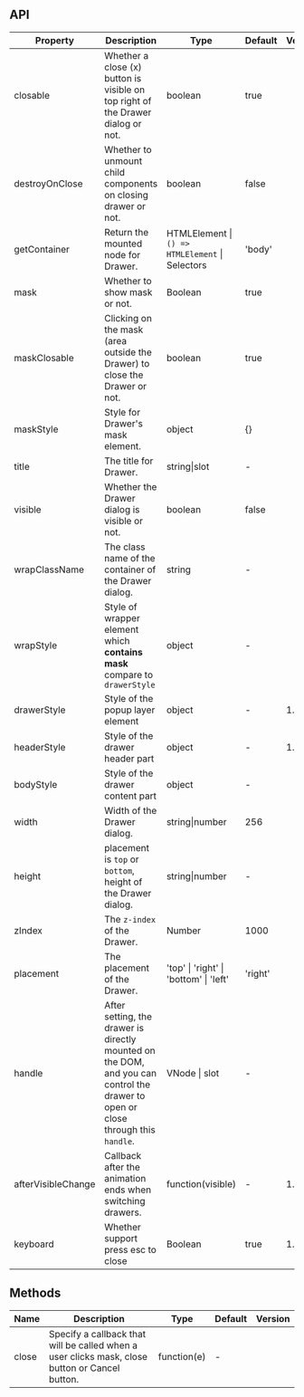 ## API

| Property | Description | Type | Default | Version |
| --- | --- | --- | --- | --- |
| closable | Whether a close (x) button is visible on top right of the Drawer dialog or not. | boolean | true |  |
| destroyOnClose | Whether to unmount child components on closing drawer or not. | boolean | false |  |
| getContainer | Return the mounted node for Drawer. | HTMLElement \| `() => HTMLElement` \| Selectors | 'body' |  |
| mask | Whether to show mask or not. | Boolean | true |  |
| maskClosable | Clicking on the mask (area outside the Drawer) to close the Drawer or not. | boolean | true |  |
| maskStyle | Style for Drawer's mask element. | object | {} |  |
| title | The title for Drawer. | string\|slot | - |  |
| visible | Whether the Drawer dialog is visible or not. | boolean | false |  |
| wrapClassName | The class name of the container of the Drawer dialog. | string | - |  |
| wrapStyle | Style of wrapper element which **contains mask** compare to `drawerStyle` | object | - |  |
| drawerStyle | Style of the popup layer element | object | - | 1.4.11 |
| headerStyle | Style of the drawer header part | object | - | 1.5.0 |
| bodyStyle | Style of the drawer content part | object | - |  |
| width | Width of the Drawer dialog. | string\|number | 256 |  |
| height | placement is `top` or `bottom`, height of the Drawer dialog. | string\|number | - |  |
| zIndex | The `z-index` of the Drawer. | Number | 1000 |  |
| placement | The placement of the Drawer. | 'top' \| 'right' \| 'bottom' \| 'left' | 'right' |  |
| handle | After setting, the drawer is directly mounted on the DOM, and you can control the drawer to open or close through this `handle`. | VNode \| slot | - |  |
| afterVisibleChange | Callback after the animation ends when switching drawers. | function(visible) | - | 1.5.0 |
| keyboard | Whether support press esc to close | Boolean | true | 1.5.0 |

## Methods

| Name | Description | Type | Default | Version |
| --- | --- | --- | --- | --- |
| close | Specify a callback that will be called when a user clicks mask, close button or Cancel button. | function(e) | - |  |
